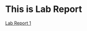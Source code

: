 
# This is Lab Report 

[Lab Report 1](https://markma2003.github.io/cse15l-lab-reports/lab-report-1-week-2.html)
